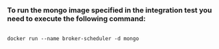 ### To run the mongo image specified in the integration test you need to execute the following command:

```

docker run --name broker-scheduler -d mongo

```